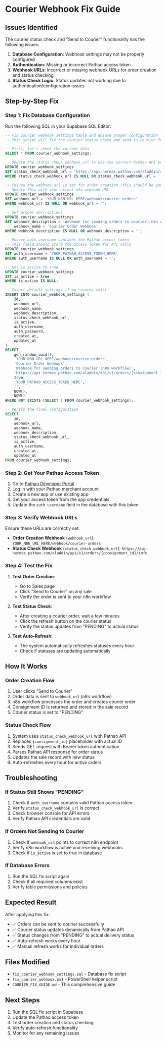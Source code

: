 # Courier Webhook Fix Guide

## Issues Identified

The courier status check and "Send to Courier" functionality has the following issues:

1. **Database Configuration**: Webhook settings may not be properly configured
2. **Authentication**: Missing or incorrect Pathao access token
3. **Webhook URLs**: Incorrect or missing webhook URLs for order creation and status checking
4. **Status Check Logic**: Status updates not working due to authentication/configuration issues

## Step-by-Step Fix

### Step 1: Fix Database Configuration

Run the following SQL in your Supabase SQL Editor:

```sql
-- Fix courier webhook settings table and ensure proper configuration
-- This script will fix the courier status check and send to courier functionality

-- First, let's check the current data
SELECT * FROM courier_webhook_settings;

-- Update the status_check_webhook_url to use the correct Pathao API endpoint
UPDATE courier_webhook_settings 
SET status_check_webhook_url = 'https://api-hermes.pathao.com/aladdin/api/v1/orders/{consignment_id}/info'
WHERE status_check_webhook_url IS NULL OR status_check_webhook_url = '';

-- Ensure the webhook_url is set for order creation (this should be your n8n webhook)
-- Update this with your actual n8n webhook URL
UPDATE courier_webhook_settings 
SET webhook_url = 'YOUR_N8N_URL_HERE/webhook/courier-orders'
WHERE webhook_url IS NULL OR webhook_url = '';

-- Set proper descriptions
UPDATE courier_webhook_settings 
SET webhook_description = 'Webhook for sending orders to courier (n8n workflow)',
    webhook_name = 'Courier Order Webhook'
WHERE webhook_description IS NULL OR webhook_description = '';

-- Ensure auth_username contains the Pathao access token
-- This field should store the access token for API calls
UPDATE courier_webhook_settings 
SET auth_username = 'YOUR_PATHAO_ACCESS_TOKEN_HERE'
WHERE auth_username IS NULL OR auth_username = '';

-- Set is_active to true
UPDATE courier_webhook_settings 
SET is_active = true
WHERE is_active IS NULL;

-- Insert default settings if no records exist
INSERT INTO courier_webhook_settings (
    id,
    webhook_url,
    webhook_name,
    webhook_description,
    status_check_webhook_url,
    is_active,
    auth_username,
    auth_password,
    created_at,
    updated_at
)
SELECT 
    gen_random_uuid(),
    'YOUR_N8N_URL_HERE/webhook/courier-orders',
    'Courier Order Webhook',
    'Webhook for sending orders to courier (n8n workflow)',
    'https://api-hermes.pathao.com/aladdin/api/v1/orders/{consignment_id}/info',
    true,
    'YOUR_PATHAO_ACCESS_TOKEN_HERE',
    '',
    NOW(),
    NOW()
WHERE NOT EXISTS (SELECT 1 FROM courier_webhook_settings);

-- Verify the final configuration
SELECT 
    id,
    webhook_url,
    webhook_name,
    webhook_description,
    status_check_webhook_url,
    is_active,
    auth_username,
    created_at,
    updated_at
FROM courier_webhook_settings;
```

### Step 2: Get Your Pathao Access Token

1. Go to [Pathao Developer Portal](https://developer.pathao.com/)
2. Log in with your Pathao merchant account
3. Create a new app or use existing app
4. Get your access token from the app credentials
5. Update the `auth_username` field in the database with this token

### Step 3: Verify Webhook URLs

Ensure these URLs are correctly set:

- **Order Creation Webhook** (`webhook_url`): `YOUR_N8N_URL_HERE/webhook/courier-orders`
- **Status Check Webhook** (`status_check_webhook_url`): `https://api-hermes.pathao.com/aladdin/api/v1/orders/{consignment_id}/info`

### Step 4: Test the Fix

1. **Test Order Creation**:
   - Go to Sales page
   - Click "Send to Courier" on any sale
   - Verify the order is sent to your n8n workflow

2. **Test Status Check**:
   - After creating a courier order, wait a few minutes
   - Click the refresh button on the courier status
   - Verify the status updates from "PENDING" to actual status

3. **Test Auto-Refresh**:
   - The system automatically refreshes statuses every hour
   - Check if statuses are updating automatically

## How It Works

### Order Creation Flow
1. User clicks "Send to Courier"
2. Order data is sent to `webhook_url` (n8n workflow)
3. n8n workflow processes the order and creates courier order
4. Consignment ID is returned and stored in the sale record
5. Courier status is set to "PENDING"

### Status Check Flow
1. System uses `status_check_webhook_url` with Pathao API
2. Replaces `{consignment_id}` placeholder with actual ID
3. Sends GET request with Bearer token authentication
4. Parses Pathao API response for order status
5. Updates the sale record with new status
6. Auto-refreshes every hour for active orders

## Troubleshooting

### If Status Still Shows "PENDING"
1. Check if `auth_username` contains valid Pathao access token
2. Verify `status_check_webhook_url` is correct
3. Check browser console for API errors
4. Verify Pathao API credentials are valid

### If Orders Not Sending to Courier
1. Check if `webhook_url` points to correct n8n endpoint
2. Verify n8n workflow is active and receiving webhooks
3. Check if `is_active` is set to true in database

### If Database Errors
1. Run the SQL fix script again
2. Check if all required columns exist
3. Verify table permissions and policies

## Expected Result

After applying this fix:
- ✅ Orders can be sent to courier successfully
- ✅ Courier status updates dynamically from Pathao API
- ✅ Status changes from "PENDING" to actual delivery status
- ✅ Auto-refresh works every hour
- ✅ Manual refresh works for individual orders

## Files Modified

- `fix_courier_webhook_settings.sql` - Database fix script
- `fix_courier_webhook.ps1` - PowerShell helper script
- `COURIER_FIX_GUIDE.md` - This comprehensive guide

## Next Steps

1. Run the SQL fix script in Supabase
2. Update the Pathao access token
3. Test order creation and status checking
4. Verify auto-refresh functionality
5. Monitor for any remaining issues
